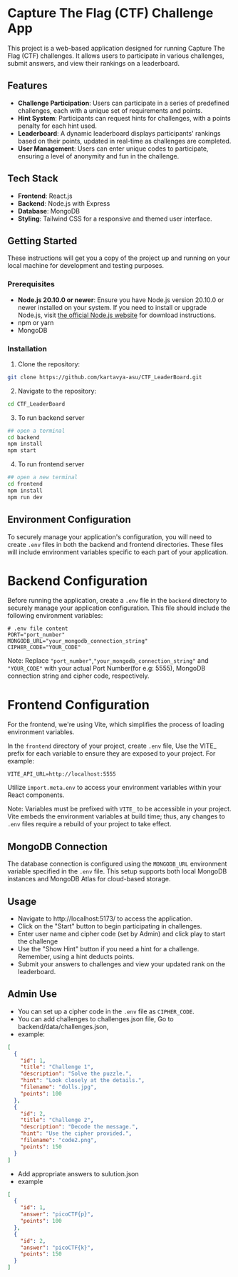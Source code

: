 # Capture The Flag (CTF) Challenge App

This project is a web-based application designed for running Capture The Flag (CTF) challenges. It allows users to participate in various challenges, submit answers, and view their rankings on a leaderboard.

## Features

- **Challenge Participation**: Users can participate in a series of predefined challenges, each with a unique set of requirements and points.
- **Hint System**: Participants can request hints for challenges, with a points penalty for each hint used.
- **Leaderboard**: A dynamic leaderboard displays participants' rankings based on their points, updated in real-time as challenges are completed.
- **User Management**: Users can enter unique codes to participate, ensuring a level of anonymity and fun in the challenge.

## Tech Stack

- **Frontend**: React.js
- **Backend**: Node.js with Express
- **Database**: MongoDB
- **Styling**: Tailwind CSS for a responsive and themed user interface.

## Getting Started

These instructions will get you a copy of the project up and running on your local machine for development and testing purposes.

### Prerequisites

- **Node.js 20.10.0 or newer**: Ensure you have Node.js version 20.10.0 or newer installed on your system. If you need to install or upgrade Node.js, visit [the official Node.js website](https://nodejs.org/) for download instructions.
- npm or yarn
- MongoDB

### Installation

1. Clone the repository:

```bash
git clone https://github.com/kartavya-asu/CTF_LeaderBoard.git

```

2. Navigate to the repository:

```bash
cd CTF_LeaderBoard
```

3. To run backend server

```bash
## open a terminal
cd backend
npm install
npm start
```

4. To run frontend server

```bash
## open a new terminal
cd frontend
npm install
npm run dev
```

## Environment Configuration

To securely manage your application's configuration, you will need to create `.env` files in both the backend and frontend directories. These files will include environment variables specific to each part of your application.

# Backend Configuration

Before running the application, create a `.env` file in the `backend` directory to securely manage your application configuration. This file should include the following environment variables:

```text
# .env file content
PORT="port_number"
MONGODB_URL="your_mongodb_connection_string"
CIPHER_CODE="YOUR_CODE"
```

Note: Replace `"port_number"`,`"your_mongodb_connection_string"` and `"YOUR_CODE"` with your actual Port Number(for e.g: 5555), MongoDB connection string and cipher code, respectively.

# Frontend Configuration

For the frontend, we're using Vite, which simplifies the process of loading environment variables.

In the `frontend` directory of your project, create `.env` file, Use the VITE\_ prefix for each variable to ensure they are exposed to your project. For example:

```text
VITE_API_URL=http://localhost:5555
```

Utilize `import.meta.env` to access your environment variables within your React components.

Note: Variables must be prefixed with `VITE_` to be accessible in your project. Vite embeds the environment variables at build time; thus, any changes to `.env` files require a rebuild of your project to take effect.

## MongoDB Connection

The database connection is configured using the `MONGODB_URL` environment variable specified in the `.env` file. This setup supports both local MongoDB instances and MongoDB Atlas for cloud-based storage.

## Usage

- Navigate to http://localhost:5173/ to access the application.
- Click on the "Start" button to begin participating in challenges.
- Enter user name and cipher code (set by Admin) and click play to start the challenge
- Use the "Show Hint" button if you need a hint for a challenge. Remember, using a hint deducts points.
- Submit your answers to challenges and view your updated rank on the leaderboard.

## Admin Use

- You can set up a cipher code in the `.env` file as `CIPHER_CODE`.
- You can add challenges to challenges.json file,
  Go to backend/data/challenges.json,
- example:

```json
[
  {
    "id": 1,
    "title": "Challenge 1",
    "description": "Solve the puzzle.",
    "hint": "Look closely at the details.",
    "filename": "dolls.jpg",
    "points": 100
  },
  {
    "id": 2,
    "title": "Challenge 2",
    "description": "Decode the message.",
    "hint": "Use the cipher provided.",
    "filename": "code2.png",
    "points": 150
  }
]
```

- Add appropriate answers to sulution.json
- example

```json
[
  {
    "id": 1,
    "answer": "picoCTF{p}",
    "points": 100
  },
  {
    "id": 2,
    "answer": "picoCTF{k}",
    "points": 150
  }
]
```
